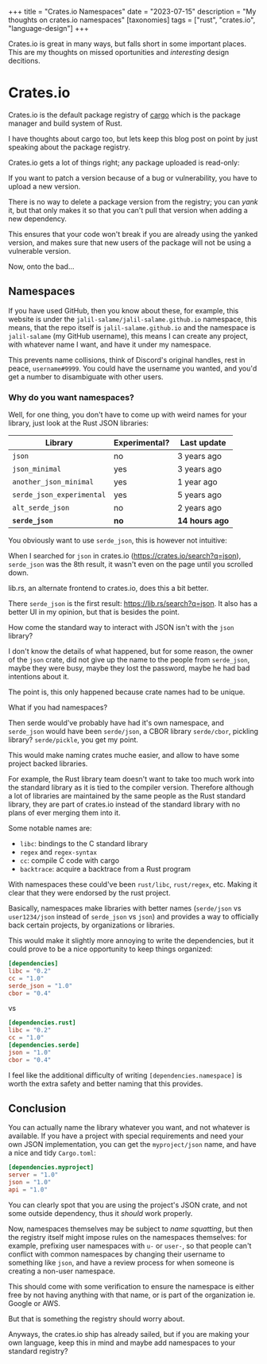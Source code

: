 +++
title = "Crates.io Namespaces"
date = "2023-07-15"
description = "My thoughts on crates.io namespaces"
[taxonomies]
tags = ["rust", "crates.io", "language-design"]
+++

Crates.io is great in many ways, but falls short in some important
places. This are my thoughts on missed oportunities and *interesting*
design decitions.

<!-- more -->

# Crates.io

Crates.io is the default package registry of
[cargo](https://github.com/rust-lang/cargo) which is the package manager
and build system of Rust.

I have thoughts about cargo too, but lets keep this blog post on point
by just speaking about the package registry.

Crates.io gets a lot of things right; any package uploaded is read-only:

If you want to patch a version because of a bug or vulnerability,
you have to upload a new version.

There is no way to delete a package version from the registry; you can
*yank* it, but that only makes it so that you can't pull that version
when adding a new dependency.

This ensures that your code won't break if you are already using the
yanked version, and makes sure that new users of the package will not
be using a vulnerable version.

Now, onto the bad...

## Namespaces

If you have used GitHub, then you know about these, for example, this
website is under the `jalil-salame/jalil-salame.github.io` namespace,
this means, that the repo itself is `jalil-salame.github.io` and the
namespace is `jalil-salame` (my GitHub username), this means I can create
any project, with whatever name I want, and have it under my namespace.

This prevents name collisions, think of Discord's original handles,
rest in peace, `username#9999`. You could have the username you wanted,
and you'd get a number to disambiguate with other users.

### Why do you want namespaces?

Well, for one thing, you don't have to come up with weird names for your
library, just look at the Rust JSON libraries:

| Library                   | Experimental? | Last update      |
|---------------------------|---------------|------------------|
| `json`                    | no            | 3 years ago      |
| `json_minimal`            | yes           | 3 years ago      |
| `another_json_minimal`    | yes           | 1 year ago       |
| `serde_json_experimental` | yes           | 5 years ago      |
| `alt_serde_json`          | no            | 2 years ago      |
| **`serde_json`**          | **no**        | **14 hours ago** |

You obviously want to use `serde_json`, this is however not intuitive:

When I searched for `json` in crates.io (https://crates.io/search?q=json),
`serde_json` was the 8th result, it wasn't even on the page until you
scrolled down.

lib.rs, an alternate frontend to crates.io, does this a bit better.

There `serde_json` is the first result: https://lib.rs/search?q=json. It
also has a better UI in my opinion, but that is besides the point.

How come the standard way to interact with JSON isn't with the `json`
library?

I don't know the details of what happened, but for some reason, the
owner of the `json` crate, did not give up the name to the people from
`serde_json`, maybe they were busy, maybe they lost the password, maybe
he had bad intentions about it.

The point is, this only happened because crate names had to be unique.

What if you had namespaces?

Then serde would've probably have had it's own namespace, and `serde_json`
would have been `serde/json`, a CBOR library `serde/cbor`, pickling
library? `serde/pickle`, you get my point.

This would make naming crates muche easier, and allow to have some project
backed libraries.

For example, the Rust library team doesn't want to take too much work into
the standard library as it is tied to the compiler version. Therefore
although a lot of libraries are maintained by the same people as the
Rust standard library, they are part of crates.io instead of the standard
library with no plans of ever merging them into it.

Some notable names are:

- `libc`: bindings to the C standard library
- `regex` and `regex-syntax`
- `cc`: compile C code with cargo
- `backtrace`: acquire a backtrace from a Rust program

With namespaces these could've been `rust/libc`, `rust/regex`, etc. Making
it clear that they were endorsed by the rust project.

Basically, namespaces make libraries with better names (`serde/json` vs
`user1234/json` instead of `serde_json` vs `json`) and provides a way
to officially back certain projects, by organizations or libraries.

This would make it slightly more annoying to write the dependencies,
but it could prove to be a nice opportunity to keep things organized:

```toml
[dependencies]
libc = "0.2"
cc = "1.0"
serde_json = "1.0"
cbor = "0.4"
```

vs

```toml
[dependencies.rust]
libc = "0.2"
cc = "1.0"
[dependencies.serde]
json = "1.0"
cbor = "0.4"
```

I feel like the additional difficulty of writing
`[dependencies.namespace]` is worth the extra safety and better naming
that this provides.

## Conclusion

You can actually name the library whatever you want, and not whatever
is available. If you have a project with special requirements and need
your own JSON implementation, you can get the `myproject/json` name,
and have a nice and tidy `Cargo.toml`:

```toml
[dependencies.myproject]
server = "1.0"
json = "1.0"
api = "1.0"
```

You can clearly spot that you are using the project's JSON crate, and
not some outside dependency, thus it *should* work properly.

Now, namespaces themselves may be subject to *name squatting*, but then
the registry itself might impose rules on the namespaces themselves:
for example, prefixing user namespaces with `u-` or `user-`, so that
people can't conflict with common namespaces by changing their username
to something like `json`, and have a review process for when someone is
creating a non-user namespace.

This should come with some verification to ensure the namespace is
either free by not having anything with that name, or is part of the
organization ie. Google or AWS.

But that is something the registry should worry about.

Anyways, the crates.io ship has already sailed, but if you are making
your own language, keep this in mind and maybe add namespaces to your
standard registry?
